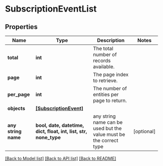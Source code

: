 # SubscriptionEventList


## Properties
Name | Type | Description | Notes
------------ | ------------- | ------------- | -------------
**total** | **int** | The total number of records available. | 
**page** | **int** | The page index to retrieve. | 
**per_page** | **int** | The number of entities per page to return. | 
**objects** | [**[SubscriptionEvent]**](SubscriptionEvent.md) |  | 
**any string name** | **bool, date, datetime, dict, float, int, list, str, none_type** | any string name can be used but the value must be the correct type | [optional]

[[Back to Model list]](../README.md#documentation-for-models) [[Back to API list]](../README.md#documentation-for-api-endpoints) [[Back to README]](../README.md)


